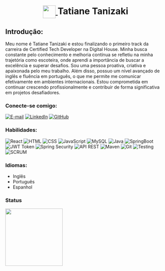 <h1 align="center">
    <a href="https://www.dio.me/">
        <img align="center" width="40px" src="https://hermes.digitalinnovation.one/assets/diome/logo-minimized.png">
    </a>
    Tatiane Tanizaki
</h1>

<h2>Introdução:</h2>

Meu nome é Tatiane Tanizaki e estou finalizando o primeiro track da carreira de Certified Tech Developer na Digital House. Minha busca constante pelo conhecimento e melhoria contínua se refletiu na minha trajetória como escoteira, onde aprendi a importância de buscar a excelência e superar desafios. Sou uma pessoa proativa, criativa e apaixonada pelo meu trabalho. Além disso, possuo um nível avançado de inglês e fluência em português, o que me permite me comunicar efetivamente em ambientes internacionais. Estou comprometida em continuar crescendo profissionalmente e contribuir de forma significativa em projetos desafiadores.

### Conecte-se comigo:
[![E-mail](https://img.shields.io/badge/-Email-000?style=for-the-badge&logo=microsoft-outlook&logoColor=E94D5F)](mailto:ts.tanizaki@gmail.com)
[![LinkedIn](https://img.shields.io/badge/-LinkedIn-000?style=for-the-badge&logo=linkedin&logoColor=30A3DC)](https://www.linkedin.com/in/tatianetanizaki/)
[![GitHub](https://img.shields.io/badge/GitHub-000?style=for-the-badge&logo=github&logoColor=30A3DC)](https://github.com/KaoruH)

### Habilidades:
![React](https://img.shields.io/badge/React-%23282C34.svg?style=for-the-badge&logo=react)
![HTML](https://img.shields.io/badge/HTML-%23282C34.svg?style=for-the-badge&logo=html5)
![CSS](https://img.shields.io/badge/CSS-%23282C34.svg?style=for-the-badge&logo=css3)
![JavaScript](https://img.shields.io/badge/JavaScript-%23282C34.svg?style=for-the-badge&logo=javascript)
![MySQL](https://img.shields.io/badge/MySQL-%23282C34.svg?style=for-the-badge&logo=mysql)
![Java](https://img.shields.io/badge/Java-%23282C34.svg?style=for-the-badge&logo=java)
![SpringBoot](https://img.shields.io/badge/SpringBoot-%23282C34.svg?style=for-the-badge&logo=spring)
![JWT Token](https://img.shields.io/badge/JWT%20Token-%23282C34.svg?style=for-the-badge&logo=json-web-tokens)
![Spring Security](https://img.shields.io/badge/Spring%20Security-%23282C34.svg?style=for-the-badge&logo=spring)
![API REST](https://img.shields.io/badge/API%20REST-%23282C34.svg?style=for-the-badge&logo=api)
![Maven](https://img.shields.io/badge/Maven-%23282C34.svg?style=for-the-badge&logo=apache-maven)
![Git](https://img.shields.io/badge/Git-%23282C34.svg?style=for-the-badge&logo=git)
![Testing](https://img.shields.io/badge/Testing-%23282C34.svg?style=for-the-badge&logo=testing-library)
![SCRUM](https://img.shields.io/badge/SCRUM-%23282C34.svg?style=for-the-badge&logo=agile)

### Idiomas:
- Inglês
- Português
- Espanhol

### Status

<div>
<a href="https://github.com/KaoruH">
<img height="180em" src="https://github-readme-stats.vercel.app/api/top-langs/?username=KaoruH&layout=compact&langs_count=7&theme=nord"/>
